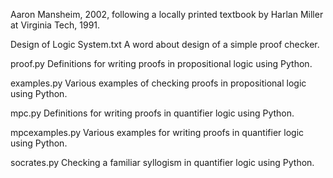 Aaron Mansheim, 2002, following a locally printed textbook by Harlan Miller
at Virginia Tech, 1991.

Design of Logic System.txt
    A word about design of a simple proof checker.

proof.py
    Definitions for writing proofs in propositional logic using Python.

examples.py
    Various examples of checking proofs in propositional logic using Python.

mpc.py
    Definitions for writing proofs in quantifier logic using Python.

mpcexamples.py
    Various examples for writing proofs in quantifier logic using Python.

socrates.py
    Checking a familiar syllogism in quantifier logic using Python.
